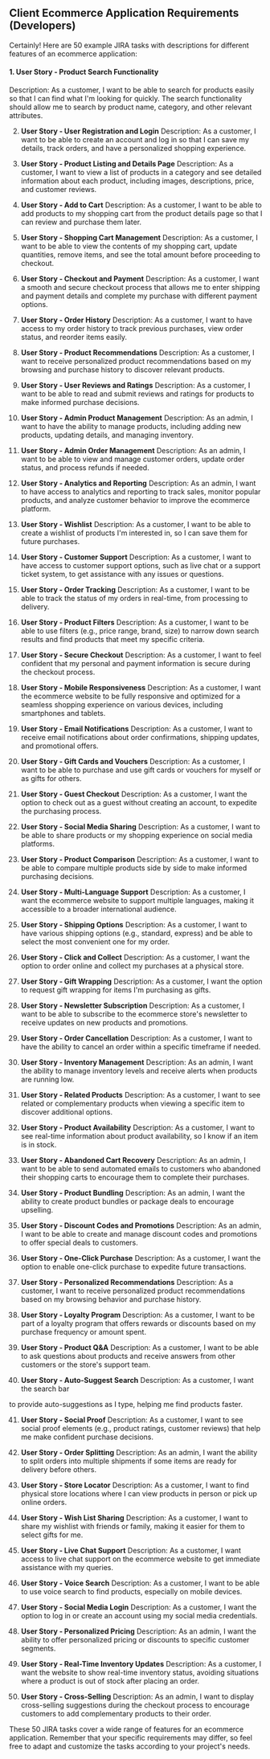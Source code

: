 ## Client Ecommerce Application Requirements (Developers)
Certainly! Here are 50 example JIRA tasks with descriptions for different features of an ecommerce application:

#### 1. **User Story - Product Search Functionality**
Description: As a customer, I want to be able to search for products easily so that I can find what I'm looking for quickly. The search functionality should allow me to search by product name, category, and other relevant attributes.

2. **User Story - User Registration and Login**
Description: As a customer, I want to be able to create an account and log in so that I can save my details, track orders, and have a personalized shopping experience.

3. **User Story - Product Listing and Details Page**
Description: As a customer, I want to view a list of products in a category and see detailed information about each product, including images, descriptions, price, and customer reviews.

4. **User Story - Add to Cart**
Description: As a customer, I want to be able to add products to my shopping cart from the product details page so that I can review and purchase them later.

5. **User Story - Shopping Cart Management**
Description: As a customer, I want to be able to view the contents of my shopping cart, update quantities, remove items, and see the total amount before proceeding to checkout.

6. **User Story - Checkout and Payment**
Description: As a customer, I want a smooth and secure checkout process that allows me to enter shipping and payment details and complete my purchase with different payment options.

7. **User Story - Order History**
Description: As a customer, I want to have access to my order history to track previous purchases, view order status, and reorder items easily.

8. **User Story - Product Recommendations**
Description: As a customer, I want to receive personalized product recommendations based on my browsing and purchase history to discover relevant products.

9. **User Story - User Reviews and Ratings**
Description: As a customer, I want to be able to read and submit reviews and ratings for products to make informed purchase decisions.

10. **User Story - Admin Product Management**
Description: As an admin, I want to have the ability to manage products, including adding new products, updating details, and managing inventory.

11. **User Story - Admin Order Management**
Description: As an admin, I want to be able to view and manage customer orders, update order status, and process refunds if needed.

12. **User Story - Analytics and Reporting**
Description: As an admin, I want to have access to analytics and reporting to track sales, monitor popular products, and analyze customer behavior to improve the ecommerce platform.

13. **User Story - Wishlist**
Description: As a customer, I want to be able to create a wishlist of products I'm interested in, so I can save them for future purchases.

14. **User Story - Customer Support**
Description: As a customer, I want to have access to customer support options, such as live chat or a support ticket system, to get assistance with any issues or questions.

15. **User Story - Order Tracking**
Description: As a customer, I want to be able to track the status of my orders in real-time, from processing to delivery.

16. **User Story - Product Filters**
Description: As a customer, I want to be able to use filters (e.g., price range, brand, size) to narrow down search results and find products that meet my specific criteria.

17. **User Story - Secure Checkout**
Description: As a customer, I want to feel confident that my personal and payment information is secure during the checkout process.

18. **User Story - Mobile Responsiveness**
Description: As a customer, I want the ecommerce website to be fully responsive and optimized for a seamless shopping experience on various devices, including smartphones and tablets.

19. **User Story - Email Notifications**
Description: As a customer, I want to receive email notifications about order confirmations, shipping updates, and promotional offers.

20. **User Story - Gift Cards and Vouchers**
Description: As a customer, I want to be able to purchase and use gift cards or vouchers for myself or as gifts for others.

21. **User Story - Guest Checkout**
Description: As a customer, I want the option to check out as a guest without creating an account, to expedite the purchasing process.

22. **User Story - Social Media Sharing**
Description: As a customer, I want to be able to share products or my shopping experience on social media platforms.

23. **User Story - Product Comparison**
Description: As a customer, I want to be able to compare multiple products side by side to make informed purchasing decisions.

24. **User Story - Multi-Language Support**
Description: As a customer, I want the ecommerce website to support multiple languages, making it accessible to a broader international audience.

25. **User Story - Shipping Options**
Description: As a customer, I want to have various shipping options (e.g., standard, express) and be able to select the most convenient one for my order.

26. **User Story - Click and Collect**
Description: As a customer, I want the option to order online and collect my purchases at a physical store.

27. **User Story - Gift Wrapping**
Description: As a customer, I want the option to request gift wrapping for items I'm purchasing as gifts.

28. **User Story - Newsletter Subscription**
Description: As a customer, I want to be able to subscribe to the ecommerce store's newsletter to receive updates on new products and promotions.

29. **User Story - Order Cancellation**
Description: As a customer, I want to have the ability to cancel an order within a specific timeframe if needed.

30. **User Story - Inventory Management**
Description: As an admin, I want the ability to manage inventory levels and receive alerts when products are running low.

31. **User Story - Related Products**
Description: As a customer, I want to see related or complementary products when viewing a specific item to discover additional options.

32. **User Story - Product Availability**
Description: As a customer, I want to see real-time information about product availability, so I know if an item is in stock.

33. **User Story - Abandoned Cart Recovery**
Description: As an admin, I want to be able to send automated emails to customers who abandoned their shopping carts to encourage them to complete their purchases.

34. **User Story - Product Bundling**
Description: As an admin, I want the ability to create product bundles or package deals to encourage upselling.

35. **User Story - Discount Codes and Promotions**
Description: As an admin, I want to be able to create and manage discount codes and promotions to offer special deals to customers.

36. **User Story - One-Click Purchase**
Description: As a customer, I want the option to enable one-click purchase to expedite future transactions.

37. **User Story - Personalized Recommendations**
Description: As a customer, I want to receive personalized product recommendations based on my browsing behavior and purchase history.

38. **User Story - Loyalty Program**
Description: As a customer, I want to be part of a loyalty program that offers rewards or discounts based on my purchase frequency or amount spent.

39. **User Story - Product Q&A**
Description: As a customer, I want to be able to ask questions about products and receive answers from other customers or the store's support team.

40. **User Story - Auto-Suggest Search**
Description: As a customer, I want the search bar

 to provide auto-suggestions as I type, helping me find products faster.

41. **User Story - Social Proof**
Description: As a customer, I want to see social proof elements (e.g., product ratings, customer reviews) that help me make confident purchase decisions.

42. **User Story - Order Splitting**
Description: As an admin, I want the ability to split orders into multiple shipments if some items are ready for delivery before others.

43. **User Story - Store Locator**
Description: As a customer, I want to find physical store locations where I can view products in person or pick up online orders.

44. **User Story - Wish List Sharing**
Description: As a customer, I want to share my wishlist with friends or family, making it easier for them to select gifts for me.

45. **User Story - Live Chat Support**
Description: As a customer, I want access to live chat support on the ecommerce website to get immediate assistance with my queries.

46. **User Story - Voice Search**
Description: As a customer, I want to be able to use voice search to find products, especially on mobile devices.

47. **User Story - Social Media Login**
Description: As a customer, I want the option to log in or create an account using my social media credentials.

48. **User Story - Personalized Pricing**
Description: As an admin, I want the ability to offer personalized pricing or discounts to specific customer segments.

49. **User Story - Real-Time Inventory Updates**
Description: As a customer, I want the website to show real-time inventory status, avoiding situations where a product is out of stock after placing an order.

50. **User Story - Cross-Selling**
Description: As an admin, I want to display cross-selling suggestions during the checkout process to encourage customers to add complementary products to their order.

These 50 JIRA tasks cover a wide range of features for an ecommerce application. Remember that your specific requirements may differ, so feel free to adapt and customize the tasks according to your project's needs.